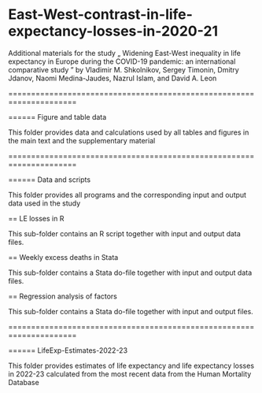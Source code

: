 # East-West-contrast-in-life-expectancy-losses-in-2020-21



Additional materials for the study „ Widening East-West inequality in life expectancy in Europe during the COVID-19 pandemic: an international comparative study ” by Vladimir M. Shkolnikov, Sergey Timonin, Dmitry Jdanov, Naomi Medina-Jaudes, Nazrul Islam, and David A. Leon  

=====================================================================   

====== Figure and table data    

This folder provides data and calculations used by all tables and figures in the main text and the supplementary material

=====================================================================   

====== Data and scripts   

This folder provides all programs and the corresponding input and output data used in the study

== LE losses in R

This sub-folder contains an R script together with input and output data files.    


== Weekly excess deaths in Stata    

This sub-folder contains a Stata do-file together with input and output data files.   


== Regression analysis of factors     

This sub-folder contains a Stata do-file together with input and output files.   


=====================================================================   

====== LifeExp-Estimates-2022-23   

This folder provides estimates of life expectancy and life expectancy losses in 2022-23 calculated from the most recent data from the Human Mortality Database

 





